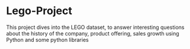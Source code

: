 # Lego-Project
This project dives into the LEGO dataset, to answer interesting questions about the history of the company, product offering, sales growth using Python and some python libraries
